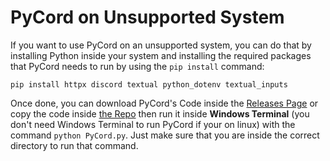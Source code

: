 # PyCord on Unsupported System
If you want to use PyCord on an unsupported system, you can do that by installing Python inside your system and installing the required packages that PyCord needs to run by using the `pip install` command:

```
pip install httpx discord textual python_dotenv textual_inputs
```

Once done, you can download PyCord's Code inside the [Releases Page](https://github.com/PyTsun/PyCord/releases) or copy the code inside [the Repo](https://github.com/PyTsun/PyCord/blob/main/PyCord.py) then run it inside **Windows Terminal** (you don't need Windows Terminal to run PyCord if your on linux) with the command `python PyCord.py`. Just make sure that you are inside the correct directory to run that command.
